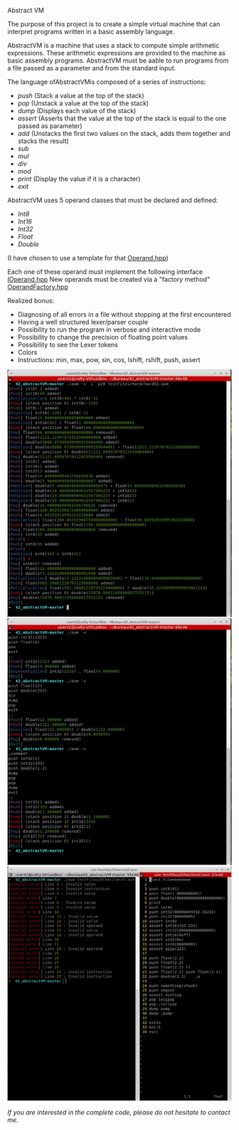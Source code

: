 Abstract VM

The purpose of this project is to create a simple virtual machine that can interpret programs written in a basic assembly language.

AbstractVM is a machine that uses a stack to compute simple arithmetic expressions.
These arithmetic expressions are provided to the machine as basic assembly programs.
AbstractVM must be aable to run programs from a file passed as a parameter and from the standard input.

The language ofAbstractVMis composed of a series of instructions:
- *push* (Stack a value at the top of the stack)
- *pop* (Unstack a value at the top of the stack)
- *dump* (Displays each value of the stack)
- *assert* (Asserts that the value at the top of the stack is equal to the one passed as parameter)
- *add* (Unstacks the first two values on the stack, adds them together and stacks the result)
- *sub*
- *mul*
- *div*
- *mod*
- *print* (Display the value if it is a character)
- *exit*

AbstractVM uses 5 operand classes that must be declared and defined:
- *Int8*
- *Int16*
- *Int32*
- *Float*
- *Double*

(I have chosen to use a template for that [Operand.hpp](includes/Operand.hpp))

Each one of these operand must implement the following interface [IOperand.hpp](includes/IOperand.hpp)
New operands must be created via a "factory method" [OperandFactory.hpp](includes/OperandFactory.hpp)

Realized bonus:
- Diagnosing of all errors in a file without stopping at the first encountered
- Having a well structured lexer/parser couple
- Possibility to run the program in verbose and interactive mode
- Possibility to change the precision of floating point values
- Possibility to see the Lexer tokens
- Colors
- Instructions: min, max, pow, sin, cos, lshift, rshift, push, assert

![alt text](screens/1.JPG)
![alt text](screens/2.JPG)
![alt text](screens/3.JPG)

_If you are interested in the complete code, please do not hesitate to contact me._
